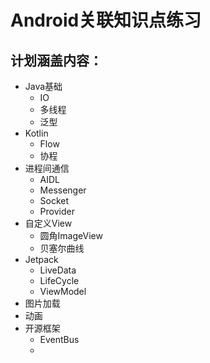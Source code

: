 # Android关联知识点练习

## 计划涵盖内容：

* Java基础
  * IO
  * 多线程
  * 泛型
* Kotlin
  * Flow
  * 协程
* 进程间通信
  * AIDL
  * Messenger
  * Socket
  * Provider
* 自定义View
  * 圆角ImageView
  * 贝塞尔曲线
* Jetpack
  * LiveData
  * LifeCycle
  * ViewModel
* 图片加载
* 动画
* 开源框架
  * EventBus
  * 

